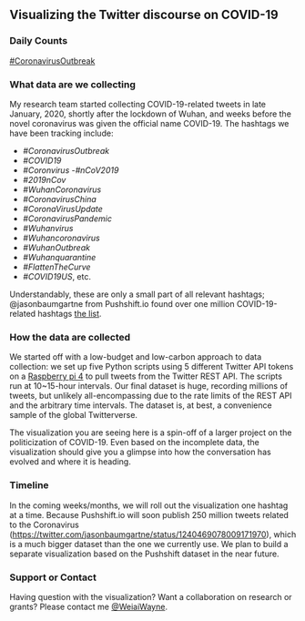 ## Visualizing the Twitter discourse on COVID-19

### Daily Counts
[#CoronavirusOutbreak](https://weiaiwayne.github.io/COVID19Twitter/CoronavirusOutbreak_DailyCount.html)

### What data are we collecting
My research team started collecting COVID-19-related tweets in late January, 2020, shortly after the lockdown of Wuhan, and weeks before the novel coronavirus was given the official name COVID-19. The hashtags we have been tracking include: 

- _#CoronavirusOutbreak_
- _#COVID19_ 
- _#Coronvirus_
-_#nCoV2019_ 
- _#2019nCov_ 
- _#WuhanCoronavirus_ 
- _#CoronavirusChina_ 
- _#CoronaVirusUpdate_
- _#CoronavirusPandemic_
- _#Wuhanvirus_ 
- _#Wuhancoronavirus_
- _#WuhanOutbreak_
- _#Wuhanquarantine_
- _#FlattenTheCurve_ 
- _#COVID19US_, etc. 

Understandably, these are only a small part of all relevant hashtags; @jasonbaumgartne from Pushshift.io found over one million COVID-19-related hashtags [the list](https://files.pushshift.io/coronavirus_hashtags.txt).  

### How the data are collected

We started off with a low-budget and low-carbon approach to data collection: we set up five Python scripts using 5 different Twitter API tokens on a [Raspberry pi 4](https://www.raspberrypi.org/products/raspberry-pi-4-model-b/) to pull tweets from the Twitter REST API. The scripts run at 10~15-hour intervals. Our final dataset is huge, recording millions of tweets, but unlikely all-encompassing due to the rate limits of the REST API and the arbitrary time intervals. The dataset is, at best, a convenience sample of the global Twitterverse.  

The visualization you are seeing here is a spin-off of a larger project on the politicization of COVID-19. Even based on the incomplete data, the visualization should give you a glimpse into how the conversation has evolved and where it is heading.  


### Timeline

In the coming weeks/months, we will roll out the visualization one hashtag at a time. Because Pushshift.io will soon publish 250 million tweets related to the Coronavirus (https://twitter.com/jasonbaumgartne/status/1240469078009171970), which is a much bigger dataset than the one we currently use. We plan to build a separate visualization based on the Pushshift dataset in the near future.  

### Support or Contact

Having question with the visualization? Want a collaboration on research or grants? Please contact me [@WeiaiWayne](https://twitter.com/WeiaiWayne).
